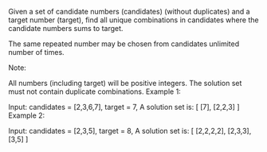 Given a set of candidate numbers (candidates) (without duplicates) and a target number (target), find all unique combinations in candidates where the candidate numbers sums to target.

The same repeated number may be chosen from candidates unlimited number of times.

Note:

All numbers (including target) will be positive integers.
The solution set must not contain duplicate combinations.
Example 1:

Input: candidates = [2,3,6,7], target = 7,
A solution set is:
[
[7],
[2,2,3]
]
Example 2:

Input: candidates = [2,3,5], target = 8,
A solution set is:
[
[2,2,2,2],
[2,3,3],
[3,5]
]
